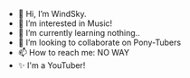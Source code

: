 - 👋 Hi, I’m WindSky.
- 👀 I’m interested in Music!
- 🌱 I’m currently learning nothing..
- 💞️ I’m looking to collaborate on Pony-Tubers
- 📫 How to reach me: NO WAY
- ✨ I'm a YouTuber!
